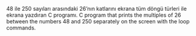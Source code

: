 48 ile 250 sayıları arasındaki 26’nın katlarını ekrana tüm döngü türleri ile ekrana yazdıran C programı.
C program that prints the multiples of 26 between the numbers 48 and 250 separately on the screen with the loop commands.
